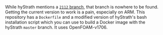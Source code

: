 While hyStrath mentions a [`2112` branch](https://www.openfoam.com/news/main-news/openfoam-v2112), that branch is nowhere to be found.
Getting the current version to work is a pain, especially on ARM.
This repository has a `Dockerfile` and a modified version of hyStrath's bash installation script which you can use to build a Docker image with the hyStrath `master` branch.
It uses OpenFOAM-v1706.
